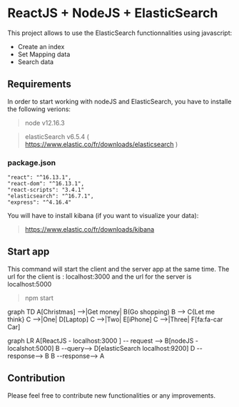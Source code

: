 # ReactJS + NodeJS + ElasticSearch

This project allows to use the ElasticSearch functionnalities using javascript:
  - Create an index
  - Set Mapping data
  - Search data


## Requirements

In order to start working with nodeJS and ElasticSearch, you have to installe the following verions:
> node v12.16.3

> elasticSearch v6.5.4 ( https://www.elastic.co/fr/downloads/elasticsearch )

### package.json 
    "react": "^16.13.1",
    "react-dom": "^16.13.1",
    "react-scripts": "3.4.1"
    "elasticsearch": "^16.7.1",
    "express": "^4.16.4"
    
You will have to install kibana (if you want to visualize your data):

> https://www.elastic.co/fr/downloads/kibana

## Start app
This command will start the client and the server app at the same time. The url for the client is : localhost:3000 and the url for the server is localhost:5000

> npm start

graph TD
	A[Christmas] -->|Get money| B(Go shopping)
	B --> C{Let me think}
	C -->|One| D[Laptop]
	C -->|Two| E[iPhone]
	C -->|Three| F[fa:fa-car Car]
					
          
graph LR
A[ReactJS - localhost:3000 ] -- request --> B[nodeJS - localshot:5000]
B --query--> D[elasticSearch localhost:9200]
D --response--> B
B --response--> A



## Contribution
Please feel free to contribute new functionalities or any improvements.
